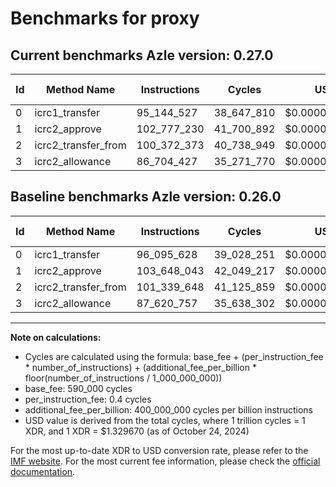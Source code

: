 # Benchmarks for proxy

## Current benchmarks Azle version: 0.27.0

| Id  | Method Name         | Instructions | Cycles     | USD           | USD/Million Calls | Change                              |
| --- | ------------------- | ------------ | ---------- | ------------- | ----------------- | ----------------------------------- |
| 0   | icrc1_transfer      | 95_144_527   | 38_647_810 | $0.0000513888 | $51.38            | <font color="green">-951_101</font> |
| 1   | icrc2_approve       | 102_777_230  | 41_700_892 | $0.0000554484 | $55.44            | <font color="green">-870_813</font> |
| 2   | icrc2_transfer_from | 100_372_373  | 40_738_949 | $0.0000541694 | $54.16            | <font color="green">-967_275</font> |
| 3   | icrc2_allowance     | 86_704_427   | 35_271_770 | $0.0000468998 | $46.89            | <font color="green">-916_330</font> |

## Baseline benchmarks Azle version: 0.26.0

| Id  | Method Name         | Instructions | Cycles     | USD           | USD/Million Calls |
| --- | ------------------- | ------------ | ---------- | ------------- | ----------------- |
| 0   | icrc1_transfer      | 96_095_628   | 39_028_251 | $0.0000518947 | $51.89            |
| 1   | icrc2_approve       | 103_648_043  | 42_049_217 | $0.0000559116 | $55.91            |
| 2   | icrc2_transfer_from | 101_339_648  | 41_125_859 | $0.0000546838 | $54.68            |
| 3   | icrc2_allowance     | 87_620_757   | 35_638_302 | $0.0000473872 | $47.38            |

---

**Note on calculations:**

- Cycles are calculated using the formula: base_fee + (per_instruction_fee \* number_of_instructions) + (additional_fee_per_billion \* floor(number_of_instructions / 1_000_000_000))
- base_fee: 590_000 cycles
- per_instruction_fee: 0.4 cycles
- additional_fee_per_billion: 400_000_000 cycles per billion instructions
- USD value is derived from the total cycles, where 1 trillion cycles = 1 XDR, and 1 XDR = $1.329670 (as of October 24, 2024)

For the most up-to-date XDR to USD conversion rate, please refer to the [IMF website](https://www.imf.org/external/np/fin/data/rms_sdrv.aspx).
For the most current fee information, please check the [official documentation](https://internetcomputer.org/docs/current/developer-docs/gas-cost#execution).
